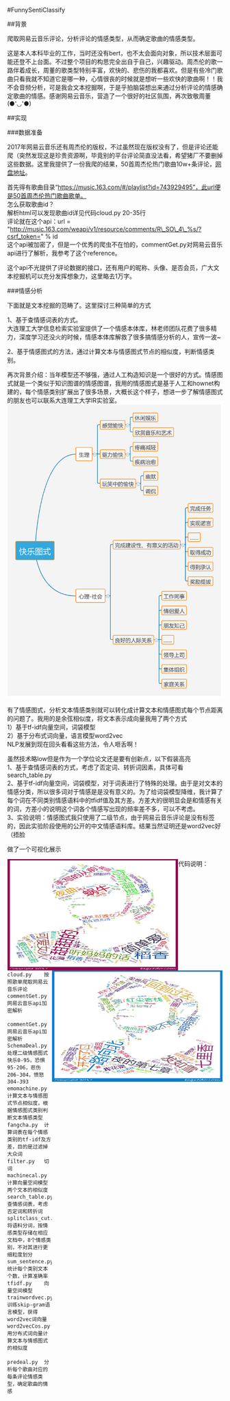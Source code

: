 #FunnySentiClassify

##背景  

爬取网易云音乐评论，分析评论的情感类型，从而确定歌曲的情感类型。  

这是本人本科毕业的工作，当时还没有bert，也不太会面向对象，所以技术层面可能还登不上台面。不过整个项目的构思完全出自于自己，兴趣驱动。周杰伦的歌一路伴着成长，周董的歌类型特别丰富，欢快的、悲伤的我都喜欢。但是有些冷门歌曲只看我就不知道它是哪一种，心情很丧的时候就是想听一些欢快的歌曲啊！！我不会音频分析，可是我会文本挖掘啊，于是乎拍脑袋想出来通过分析评论的情感确定歌曲的情感。感谢网易云音乐，营造了一个很好的社区氛围，再次致敬周董(●'◡'●)  

##实现

###数据准备  

2017年网易云音乐还有周杰伦的版权，不过虽然现在版权没有了，但是评论还能爬（突然发现这是珍贵资源啊，毕竟别的平台评论简直没法看，希望猪厂不要删掉这些数据。这里我提供了一份我爬的结果，50首周杰伦热门歌曲10w+条评论，[网盘地址](https://pan.baidu.com/s/1wzsa_xv6Gc8nEpSHpoIn6A)。

首先得有歌曲目录“https://music.163.com/#/playlist?id=743929495”，此url便是50首周杰伦热门歌曲歌单。  
怎么获取歌曲id？  
解析html可以发现歌曲id详见代码cloud.py 20-35行  
评论就在这个api：url = "http://music.163.com/weapi/v1/resource/comments/R\_SO\_4\_%s/?csrf_token=" % id  
这个api被加密了，但是一个优秀的爬虫不在怕的，commentGet.py对网易云音乐api进行了解析，我参考了这个reference。  



这个api不光提供了评论数据的接口，还有用户的昵称、头像、是否会员，广大文本挖掘机可以充分发挥想象力，这里略去1万字。  


###情感分析   

下面就是文本挖掘的范畴了。这里探讨三种简单的方式  

1、基于查情感词表的方式。  
大连理工大学信息检索实验室提供了一个情感本体库，林老师团队花费了很多精力，深度学习还没火的时候，情感本体库解救了很多搞情感分析的人，宣传一波~  

2、基于情感图式的方法，通过计算文本与情感图式节点的相似度，判断情感类别。  

再次背景介绍：当年模型还不够强，通过人工构造知识是一个很好的方式。情感图式就是一个类似于知识图谱的情感图谱，我用的情感图式是基于人工和hownet构建的，每个情感类别扩展出了很多场景，大概长这个样子，想进一步了解情感图式的朋友也可以联系大连理工大学IR实验室。
![avatar](https://github.com/caitian521/FunnySentiClassify/blob/master/pic/schema.png)  

有了情感图式，分析文本情感类别就可以转化成计算文本和情感图式每个节点距离的问题了。我用的是余弦相似度，将文本表示成向量我用了两个方式  
1）基于tf-idf向量空间，词袋模型  
2）基于分布式词向量，语言模型word2vec  
NLP发展到现在回头看看这些方法，令人咂舌啊！  

虽然技术略low但是作为一个学位论文还是要有创新点，以下假装高亮   
1、基于查情感词表的方式，考虑了否定词、转折词因素，具体可看search_table.py    
2、基于tf-idf向量空间，词袋模型，对于词表进行了特殊的处理。由于是对文本的情感分类，所以很多词对于情感是是没有意义的。为了给词袋模型降维，我计算了每个词在不同类别情感语料中的tfidf值及其方差。方差大的很明显会是和情感有关的词，方差小的说明这个词各个情感写出现的频率差不多，可以不考虑。  
3、实验说明：情感图式我只使用了二级节点，由于网易云音乐评论是没有标签的，因此实验阶段使用的公开的中文情感语料库。结果当然证明还是word2vec好（捂脸

做了一个可视化展示

<img src="https://github.com/caitian521/FunnySentiClassify/blob/master/pic/happy_jay.jpg" width = "400" height = "260" alt="欢快" align=left>
<img src="https://github.com/caitian521/FunnySentiClassify/blob/master/pic/sad_jay.jpg" width = "400" height = "260" alt="欢快" align=right>


代码说明：

	cloud.py	按照歌单爬取网易云音乐评论
	commentGet.py	网易云音乐api加密解析

	commentGet.py	网易云音乐api加密解析
 	SchemaDeal.py 	处理二级情感图式 快乐0-95，恐惧95-206，悲伤206-304，愤怒304-393
	emomachine.py 	计算文本与情感图式节点相似度，根据情感图式类别判断文本情感类型
	fangcha.py 	计算词表在每个情感类别的tf-idf及方差，目的是过滤掉大众词
	filter.py 	切词
	machinecal.py 	计算向量空间模型两个文本的相似度
	search_table.py 	查情感词表，考虑否定词和转折词
	splitclass_cut.py 	将语料分词，按情感类型存储在相应文档中，8个情感类别，不对其进行更细粒度划分
	sum_sentence.py 	统计每个类别文本个数，计算准确率
	tfidf.py 	向量空间模型
	trainwordvec.py 	训练skip-gram语言模型，获得word2vec词向量
	word2vecCos.py 	用分布式词向量计算文本与情感图式的相似度

	predeal.py 	分析每个歌曲对应的每条评论情感类型，确定歌曲的情感